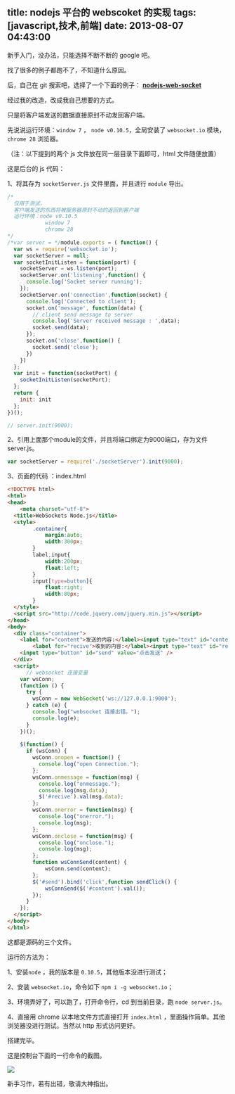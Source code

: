 title: nodejs 平台的 webscoket 的实现
tags: [javascript,技术,前端]
date: 2013-08-07 04:43:00
---

新手入门，没办法，只能选择不断不断的 google 吧。

找了很多的例子都跑不了，不知道什么原因。

后，自己在 git 搜索吧，选择了一个下面的例子： **[nodejs-web-socket](https://github.com/kashiif/nodejs-web-socket)**

经过我的改造，改成我自己想要的方式。
<!--more-->
只是将客户端发送的数据直接原封不动发回客户端。

先说说运行环境：`window 7` ， `node v0.10.5`，全局安装了 `websocket.io` 模块，`chrome 28` 浏览器。

（注：以下提到的两个 js 文件放在同一层目录下面即可，html 文件随便放置）

这是后台的 js 代码：

1、将其存为 `socketServer.js` 文件里面，并且进行 `module` 导出。
```javascript
/*
  仅用于测试，
  客户端发送的东西将被服务器原封不动的返回到客户端
  运行环境：node v0.10.5
            window 7
            chromw 28
*/
/*var server = */module.exports = ( function() {
  var ws = require('websocket.io');
  var socketServer = null;
  var socketInitListen = function(port) {
    socketServer = ws.listen(port);
    socketServer.on('listening',function() {
      console.log('Socket server running');
    });
    socketServer.on('connection',function(socket) {
      console.log('Connected to client');
      socket.on('message', function(data) {
        // client send message to server
        console.log('Server received message : ',data);
        socket.send(data);
      });
      socket.on('close',function() {
        socket.send('close');
      })
    })
  };
  var init = function(socketPort) {
    socketInitListen(socketPort);
  };
  return {
    init: init
  };
})();

// server.init(9000);
```

2、引用上面那个module的文件，并且将端口绑定为9000端口，存为文件server.js。

```javascript
var socketServer = require('./socketServer').init(9000);
```

3、页面的代码 ：index.html

```html
<!DOCTYPE html>
<html>
<head>
    <meta charset="utf-8">
  <title>WebSockets Node.js</title>
  <style>
        .container{
            margin:auto;
            width:300px;
        }
        label,input{
            width:200px;
            float:left;
        }
        input[type=button]{
            float:right;
            width:80px;
        }
  </style>
  <script src="http://code.jquery.com/jquery.min.js"></script>
</head>
<body>
  <div class="container">
    <label for="content">发送的内容:</label><input type="text" id="content" value="input something" />
        <label for="recive">收到的内容:</label><input type="text" id="recive" />
    <input type="button" id="send" value="点击发送" />
  </div>
  <script>
      // websocket 连接变量
    var wsConn;
    (function () {
      try {
        wsConn = new WebSocket('ws://127.0.0.1:9000');
      } catch (e) {
        console.log("websocket 连接出错。");
        console.log(e);
      }
    })();
    
    $(function() {
      if (wsConn) {
        wsConn.onopen = function() {
          console.log("open Connection.");
        };
        wsConn.onmessage = function(msg) {
          console.log("onmessage.");
          console.log(msg.data);
          $('#recive').val(msg.data);
        };
        wsConn.onerror = function(msg) {
          console.log("onerror.");
          console.log(msg);
        };
        wsConn.onclose = function(msg) {
          console.log("onclose.");
          console.log(msg);
        };
        function wsConnSend(content) {
            wsConn.send(content);
        };
        $('#send').bind('click',function sendClick() {
            wsConnSend($('#content').val());
        });
      }
    });
  </script>
</body>
</html>
```

这都是源码的三个文件。

运行的方法为：

1、安装`node` ，我的版本是 `0.10.5`，其他版本没进行测试；

2、安装 `websocket.io`，命令如下 `npm i -g websocket.io`；

3、环境弄好了，可以跑了，打开命令行，cd 到当前目录，跑 `node server.js`。

4、直接用 chrome 以本地文件方式直接打开 `index.html` ，里面操作简单。其他浏览器没进行测试。当然以 http 形式访问更好。

搭建完毕。

这是控制台下面的一行命令的截图。

![](http://images.cnitblog.com/blog/358891/201308/07124246-07456af2379947258a81200c6353462e.png)

新手习作，若有出错，敬请大神指出。